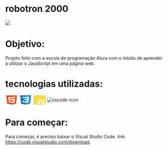 # robotron 2000

<img width=60% src="https://user-images.githubusercontent.com/132018544/235800451-eac33994-b78b-40b7-aa3a-15b68ac968d2.png">

# Objetivo:
Projeto feito com a escola de programação Alura com o intuito de aprender a utilizar o JavaScript em uma página web. 

# tecnologias utilizadas:

<div>
  <img align="center" height="30" width="40" alt="html-icon" src="https://raw.githubusercontent.com/devicons/devicon/master/icons/html5/html5-original.svg">
  <img align="center" height="30" width="40" alt="css-icon" src="https://raw.githubusercontent.com/devicons/devicon/master/icons/css3/css3-original.svg">
  <img align="center" height="30" width="40" alt="js-icon"  src="https://raw.githubusercontent.com/devicons/devicon/master/icons/javascript/javascript-plain.svg">
  <img align="center" height="30" width="40" alt="vscode-icon" src="https://cdn.jsdelivr.net/gh/devicons/devicon/icons/vscode/vscode-original.svg" />
</div>

# Para começar:

Para começar, é preciso baixar o Visual Studio Code.
link: https://code.visualstudio.com/download.





